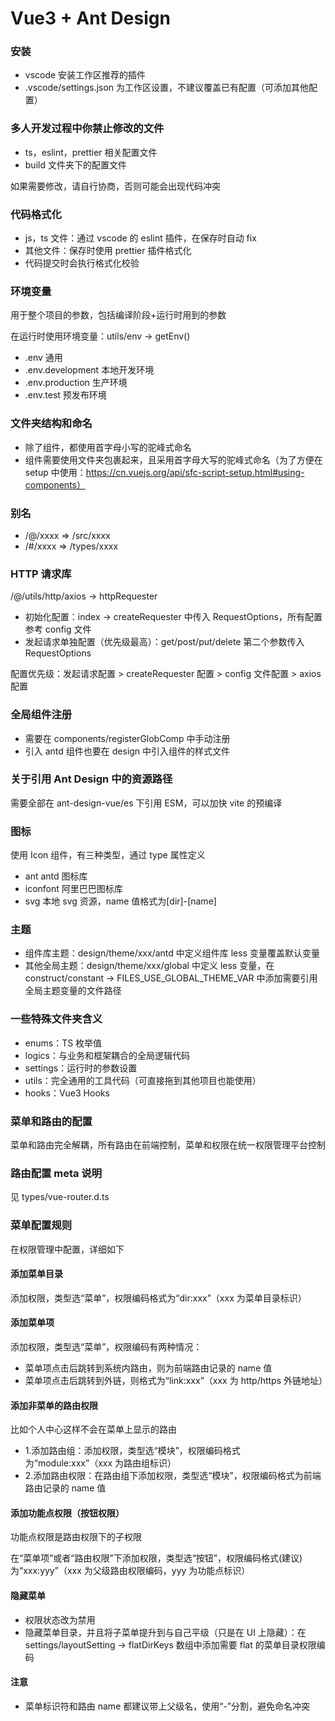 # Vue3 + Ant Design

### 安装

- vscode 安装工作区推荐的插件
- .vscode/settings.json 为工作区设置，不建议覆盖已有配置（可添加其他配置）

### 多人开发过程中你禁止修改的文件

- ts，eslint，prettier 相关配置文件
- build 文件夹下的配置文件

如果需要修改，请自行协商，否则可能会出现代码冲突

### 代码格式化

- js，ts 文件：通过 vscode 的 eslint 插件，在保存时自动 fix
- 其他文件：保存时使用 prettier 插件格式化
- 代码提交时会执行格式化校验

### 环境变量

用于整个项目的参数，包括编译阶段+运行时用到的参数

在运行时使用环境变量：utils/env -> getEnv()

- .env 通用
- .env.development 本地开发环境
- .env.production 生产环境
- .env.test 预发布环境

### 文件夹结构和命名

- 除了组件，都使用首字母小写的驼峰式命名
- 组件需要使用文件夹包裹起来，且采用首字母大写的驼峰式命名（为了方便在 setup 中使用：https://cn.vuejs.org/api/sfc-script-setup.html#using-components）

### 别名

- /@/xxxx => /src/xxxx
- /#/xxxx => /types/xxxx

### HTTP 请求库

/@/utils/http/axios -> httpRequester

- 初始化配置：index -> createRequester 中传入 RequestOptions，所有配置参考 config 文件
- 发起请求单独配置（优先级最高）：get/post/put/delete 第二个参数传入 RequestOptions

配置优先级：发起请求配置 > createRequester 配置 > config 文件配置 > axios 配置

### 全局组件注册

- 需要在 components/registerGlobComp 中手动注册
- 引入 antd 组件也要在 design 中引入组件的样式文件

### 关于引用 Ant Design 中的资源路径

需要全部在 ant-design-vue/es 下引用 ESM，可以加快 vite 的预编译

### 图标

使用 Icon 组件，有三种类型，通过 type 属性定义

- ant antd 图标库
- iconfont 阿里巴巴图标库
- svg 本地 svg 资源，name 值格式为[dir]-[name]

### 主题

- 组件库主题：design/theme/xxx/antd 中定义组件库 less 变量覆盖默认变量
- 其他全局主题：design/theme/xxx/global 中定义 less 变量，在 construct/constant -> FILES_USE_GLOBAL_THEME_VAR 中添加需要引用全局主题变量的文件路径

### 一些特殊文件夹含义

- enums：TS 枚举值
- logics：与业务和框架耦合的全局逻辑代码
- settings：运行时的参数设置
- utils：完全通用的工具代码（可直接拖到其他项目也能使用）
- hooks：Vue3 Hooks

### 菜单和路由的配置

菜单和路由完全解耦，所有路由在前端控制，菜单和权限在统一权限管理平台控制

### 路由配置 meta 说明

见 types/vue-router.d.ts

### 菜单配置规则

在权限管理中配置，详细如下

#### 添加菜单目录

添加权限，类型选“菜单”，权限编码格式为“dir:xxx”（xxx 为菜单目录标识）

#### 添加菜单项

添加权限，类型选“菜单”，权限编码有两种情况：

- 菜单项点击后跳转到系统内路由，则为前端路由记录的 name 值
- 菜单项点击后跳转到外链，则格式为“link:xxx”（xxx 为 http/https 外链地址）

#### 添加非菜单的路由权限

比如个人中心这样不会在菜单上显示的路由

- 1.添加路由组：添加权限，类型选“模块”，权限编码格式为“module:xxx”（xxx 为路由组标识）
- 2.添加路由权限：在路由组下添加权限，类型选“模块”，权限编码格式为前端路由记录的 name 值

#### 添加功能点权限（按钮权限）

功能点权限是路由权限下的子权限

在“菜单项”或者“路由权限”下添加权限，类型选“按钮”，权限编码格式(建议)为“xxx:yyy”（xxx 为父级路由权限编码，yyy 为功能点标识）

#### 隐藏菜单

- 权限状态改为禁用
- 隐藏菜单目录，并且将子菜单提升到与自己平级（只是在 UI 上隐藏）：在 settings/layoutSetting -> flatDirKeys 数组中添加需要 flat 的菜单目录权限编码

#### 注意

- 菜单标识符和路由 name 都建议带上父级名，使用“-”分割，避免命名冲突
